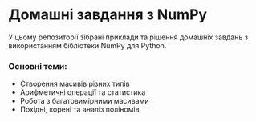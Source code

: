 # Домашні завдання з NumPy

У цьому репозиторії зібрані приклади та рішення домашніх завдань з використанням бібліотеки NumPy для Python.

### Основні теми:
- Створення масивів різних типів
- Арифметичні операції та статистика
- Робота з багатовимірними масивами
- Похідні, корені та аналіз поліномів